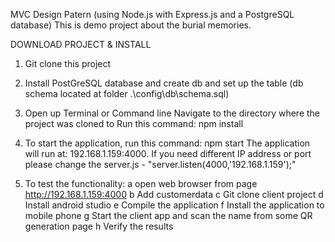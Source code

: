 MVC Design Patern (using Node.js with Express.js and a PostgreSQL database)
This is demo project about the burial memories.

DOWNLOAD PROJECT & INSTALL
1. Git clone this project

2. Install PostGreSQL database and create db and set up the table (db schema located at folder .\config\db\schema.sql)

3. Open up Terminal or Command line
Navigate to the directory where the project was cloned to
Run this command: npm install

4. To start the application, run this command: npm start
The application will run at: 192.168.1.159:4000. If you need different IP address or port please change the server.js - "server.listen(4000,'192.168.1.159');"

5. To test the functionality:
a open web browser from page http://192.168.1.159:4000
b Add customerdata
c Git clone client project
d Install android studio
e Compile the application
f Install the application to mobile phone
g Start the client app and scan the name from some QR generation page
h Verify the results 
